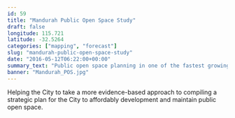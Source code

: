 ```yaml
---
id: 59
title: "Mandurah Public Open Space Study"
draft: false
longitude: 115.721
latitude: -32.5264
categories: ["mapping", "forecast"]
slug: "mandurah-public-open-space-study"
date: "2016-05-12T06:22:00+00:00"
summary_text: "Public open space planning in one of the fastest growing municipalities in Australia"
banner: "Mandurah_POS.jpg"
---
```


Helping the City to take a more evidence-based approach to compiling a strategic plan for the City to affordably development and maintain public open space.&nbsp;
